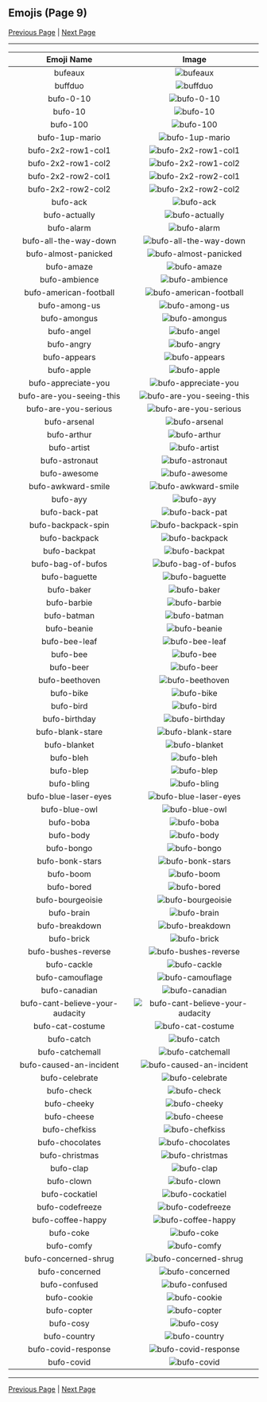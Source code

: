 
## Emojis (Page 9)

[Previous Page](/docs/hny/page-b-0008.md)
  | [Next Page](/docs/hny/page-b-0010.md)

<hr />

|Emoji Name|Image|
| :-: | :-: |
|bufeaux| ![bufeaux](/emojis/hny/bufeaux.png)|
|buffduo| ![buffduo](/emojis/hny/buffduo.jpg)|
|bufo-0-10| ![bufo-0-10](/emojis/hny/bufo-0-10.png)|
|bufo-10| ![bufo-10](/emojis/hny/bufo-10.png)|
|bufo-100| ![bufo-100](/emojis/hny/bufo-100.png)|
|bufo-1up-mario| ![bufo-1up-mario](/emojis/hny/bufo-1up-mario.gif)|
|bufo-2x2-row1-col1| ![bufo-2x2-row1-col1](/emojis/hny/bufo-2x2-row1-col1.png)|
|bufo-2x2-row1-col2| ![bufo-2x2-row1-col2](/emojis/hny/bufo-2x2-row1-col2.png)|
|bufo-2x2-row2-col1| ![bufo-2x2-row2-col1](/emojis/hny/bufo-2x2-row2-col1.png)|
|bufo-2x2-row2-col2| ![bufo-2x2-row2-col2](/emojis/hny/bufo-2x2-row2-col2.png)|
|bufo-ack| ![bufo-ack](/emojis/hny/bufo-ack.png)|
|bufo-actually| ![bufo-actually](/emojis/hny/bufo-actually.png)|
|bufo-alarm| ![bufo-alarm](/emojis/hny/bufo-alarm.gif)|
|bufo-all-the-way-down| ![bufo-all-the-way-down](/emojis/hny/bufo-all-the-way-down.gif)|
|bufo-almost-panicked| ![bufo-almost-panicked](/emojis/hny/bufo-almost-panicked.png)|
|bufo-amaze| ![bufo-amaze](/emojis/hny/bufo-amaze.gif)|
|bufo-ambience| ![bufo-ambience](/emojis/hny/bufo-ambience.png)|
|bufo-american-football| ![bufo-american-football](/emojis/hny/bufo-american-football.png)|
|bufo-among-us| ![bufo-among-us](/emojis/hny/bufo-among-us.gif)|
|bufo-amongus| ![bufo-amongus](/emojis/hny/bufo-amongus.png)|
|bufo-angel| ![bufo-angel](/emojis/hny/bufo-angel.png)|
|bufo-angry| ![bufo-angry](/emojis/hny/bufo-angry.gif)|
|bufo-appears| ![bufo-appears](/emojis/hny/bufo-appears.gif)|
|bufo-apple| ![bufo-apple](/emojis/hny/bufo-apple.png)|
|bufo-appreciate-you| ![bufo-appreciate-you](/emojis/hny/bufo-appreciate-you.png)|
|bufo-are-you-seeing-this| ![bufo-are-you-seeing-this](/emojis/hny/bufo-are-you-seeing-this.gif)|
|bufo-are-you-serious| ![bufo-are-you-serious](/emojis/hny/bufo-are-you-serious.png)|
|bufo-arsenal| ![bufo-arsenal](/emojis/hny/bufo-arsenal.png)|
|bufo-arthur| ![bufo-arthur](/emojis/hny/bufo-arthur.png)|
|bufo-artist| ![bufo-artist](/emojis/hny/bufo-artist.png)|
|bufo-astronaut| ![bufo-astronaut](/emojis/hny/bufo-astronaut.png)|
|bufo-awesome| ![bufo-awesome](/emojis/hny/bufo-awesome.png)|
|bufo-awkward-smile| ![bufo-awkward-smile](/emojis/hny/bufo-awkward-smile.png)|
|bufo-ayy| ![bufo-ayy](/emojis/hny/bufo-ayy.png)|
|bufo-back-pat| ![bufo-back-pat](/emojis/hny/bufo-back-pat.png)|
|bufo-backpack-spin| ![bufo-backpack-spin](/emojis/hny/bufo-backpack-spin.gif)|
|bufo-backpack| ![bufo-backpack](/emojis/hny/bufo-backpack.png)|
|bufo-backpat| ![bufo-backpat](/emojis/hny/bufo-backpat.png)|
|bufo-bag-of-bufos| ![bufo-bag-of-bufos](/emojis/hny/bufo-bag-of-bufos.png)|
|bufo-baguette| ![bufo-baguette](/emojis/hny/bufo-baguette.gif)|
|bufo-baker| ![bufo-baker](/emojis/hny/bufo-baker.png)|
|bufo-barbie| ![bufo-barbie](/emojis/hny/bufo-barbie.png)|
|bufo-batman| ![bufo-batman](/emojis/hny/bufo-batman.png)|
|bufo-beanie| ![bufo-beanie](/emojis/hny/bufo-beanie.png)|
|bufo-bee-leaf| ![bufo-bee-leaf](/emojis/hny/bufo-bee-leaf.png)|
|bufo-bee| ![bufo-bee](/emojis/hny/bufo-bee.png)|
|bufo-beer| ![bufo-beer](/emojis/hny/bufo-beer.png)|
|bufo-beethoven| ![bufo-beethoven](/emojis/hny/bufo-beethoven.png)|
|bufo-bike| ![bufo-bike](/emojis/hny/bufo-bike.png)|
|bufo-bird| ![bufo-bird](/emojis/hny/bufo-bird.png)|
|bufo-birthday| ![bufo-birthday](/emojis/hny/bufo-birthday.png)|
|bufo-blank-stare| ![bufo-blank-stare](/emojis/hny/bufo-blank-stare.png)|
|bufo-blanket| ![bufo-blanket](/emojis/hny/bufo-blanket.png)|
|bufo-bleh| ![bufo-bleh](/emojis/hny/bufo-bleh.png)|
|bufo-blep| ![bufo-blep](/emojis/hny/bufo-blep.png)|
|bufo-bling| ![bufo-bling](/emojis/hny/bufo-bling.png)|
|bufo-blue-laser-eyes| ![bufo-blue-laser-eyes](/emojis/hny/bufo-blue-laser-eyes.gif)|
|bufo-blue-owl| ![bufo-blue-owl](/emojis/hny/bufo-blue-owl.png)|
|bufo-boba| ![bufo-boba](/emojis/hny/bufo-boba.png)|
|bufo-body| ![bufo-body](/emojis/hny/bufo-body.png)|
|bufo-bongo| ![bufo-bongo](/emojis/hny/bufo-bongo.gif)|
|bufo-bonk-stars| ![bufo-bonk-stars](/emojis/hny/bufo-bonk-stars.gif)|
|bufo-boom| ![bufo-boom](/emojis/hny/bufo-boom.png)|
|bufo-bored| ![bufo-bored](/emojis/hny/bufo-bored.png)|
|bufo-bourgeoisie| ![bufo-bourgeoisie](/emojis/hny/bufo-bourgeoisie.png)|
|bufo-brain| ![bufo-brain](/emojis/hny/bufo-brain.png)|
|bufo-breakdown| ![bufo-breakdown](/emojis/hny/bufo-breakdown.png)|
|bufo-brick| ![bufo-brick](/emojis/hny/bufo-brick.png)|
|bufo-bushes-reverse| ![bufo-bushes-reverse](/emojis/hny/bufo-bushes-reverse.gif)|
|bufo-cackle| ![bufo-cackle](/emojis/hny/bufo-cackle.png)|
|bufo-camouflage| ![bufo-camouflage](/emojis/hny/bufo-camouflage.png)|
|bufo-canadian| ![bufo-canadian](/emojis/hny/bufo-canadian.gif)|
|bufo-cant-believe-your-audacity| ![bufo-cant-believe-your-audacity](/emojis/hny/bufo-cant-believe-your-audacity.png)|
|bufo-cat-costume| ![bufo-cat-costume](/emojis/hny/bufo-cat-costume.gif)|
|bufo-catch| ![bufo-catch](/emojis/hny/bufo-catch.png)|
|bufo-catchemall| ![bufo-catchemall](/emojis/hny/bufo-catchemall.png)|
|bufo-caused-an-incident| ![bufo-caused-an-incident](/emojis/hny/bufo-caused-an-incident.png)|
|bufo-celebrate| ![bufo-celebrate](/emojis/hny/bufo-celebrate.png)|
|bufo-check| ![bufo-check](/emojis/hny/bufo-check.png)|
|bufo-cheeky| ![bufo-cheeky](/emojis/hny/bufo-cheeky.png)|
|bufo-cheese| ![bufo-cheese](/emojis/hny/bufo-cheese.png)|
|bufo-chefkiss| ![bufo-chefkiss](/emojis/hny/bufo-chefkiss.png)|
|bufo-chocolates| ![bufo-chocolates](/emojis/hny/bufo-chocolates.png)|
|bufo-christmas| ![bufo-christmas](/emojis/hny/bufo-christmas.gif)|
|bufo-clap| ![bufo-clap](/emojis/hny/bufo-clap.gif)|
|bufo-clown| ![bufo-clown](/emojis/hny/bufo-clown.png)|
|bufo-cockatiel| ![bufo-cockatiel](/emojis/hny/bufo-cockatiel.png)|
|bufo-codefreeze| ![bufo-codefreeze](/emojis/hny/bufo-codefreeze.png)|
|bufo-coffee-happy| ![bufo-coffee-happy](/emojis/hny/bufo-coffee-happy.png)|
|bufo-coke| ![bufo-coke](/emojis/hny/bufo-coke.png)|
|bufo-comfy| ![bufo-comfy](/emojis/hny/bufo-comfy.gif)|
|bufo-concerned-shrug| ![bufo-concerned-shrug](/emojis/hny/bufo-concerned-shrug.png)|
|bufo-concerned| ![bufo-concerned](/emojis/hny/bufo-concerned.png)|
|bufo-confused| ![bufo-confused](/emojis/hny/bufo-confused.gif)|
|bufo-cookie| ![bufo-cookie](/emojis/hny/bufo-cookie.png)|
|bufo-copter| ![bufo-copter](/emojis/hny/bufo-copter.png)|
|bufo-cosy| ![bufo-cosy](/emojis/hny/bufo-cosy.png)|
|bufo-country| ![bufo-country](/emojis/hny/bufo-country.png)|
|bufo-covid-response| ![bufo-covid-response](/emojis/hny/bufo-covid-response.png)|
|bufo-covid| ![bufo-covid](/emojis/hny/bufo-covid.png)|

<hr/>

[Previous Page](/docs/hny/page-b-0008.md)
  | [Next Page](/docs/hny/page-b-0010.md)
